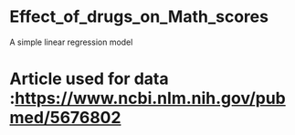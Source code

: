 # Effect_of_drugs_on_Math_scores
A simple linear regression model
# Article used for data :https://www.ncbi.nlm.nih.gov/pubmed/5676802
